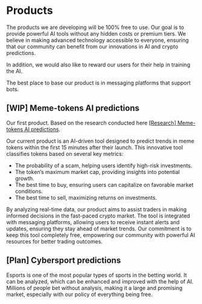 # Products
The products we are developing will be 100% free to use. Our goal is to provide powerful AI tools without any hidden costs or premium tiers. We believe in making advanced technology accessible to everyone, ensuring that our community can benefit from our innovations in AI and crypto predictions.

In addition, we would also like to reward our users for their help in training the AI.

The best place to base our product is in messaging platforms that support bots.

## [WIP] Meme-tokens AI predictions

Our first product. Based on the research conducted here [[Research] Meme-tokens AI predictions](./research-meme.md).

Our current product is an AI-driven tool designed to predict trends in meme tokens within the first 15 minutes after their launch. This innovative tool classifies tokens based on several key metrics:

- The probability of a scam, helping users identify high-risk investments.
- The token’s maximum market cap, providing insights into potential growth.
- The best time to buy, ensuring users can capitalize on favorable market conditions.
- The best time to sell, maximizing returns on investments.

By analyzing real-time data, our product aims to assist traders in making informed decisions in the fast-paced crypto market. The tool is integrated with messaging platforms, allowing users to receive instant alerts and updates, ensuring they stay ahead of market trends. Our commitment is to keep this tool completely free, empowering our community with powerful AI resources for better trading outcomes.

## [Plan] Cybersport predictions

Esports is one of the most popular types of sports in the betting world. It can be analyzed, which can be enhanced and improved with the help of AI. Millions of people bet without analysis, making it a large and promising market, especially with our policy of everything being free.
